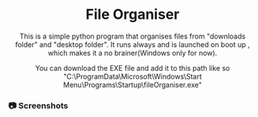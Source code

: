 <div align='center'>

<h1>
  File Organiser
</h1>
<p>
  This is a simple python program that organises files from "downloads folder" and "desktop folder". It runs always and is launched on boot up , which makes it a no brainer(Windows only for now).
  
  You can download the EXE file and add it to this path like so "C:\ProgramData\Microsoft\Windows\Start Menu\Programs\Startup\fileOrganiser.exe"
</p>



</div>


### :camera: Screenshots

</div>

